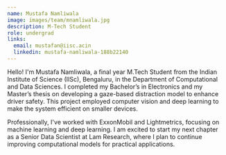 ```yaml
---
name: Mustafa Namliwala
image: images/team/mnamliwala.jpg
description: M-Tech Student
role: undergrad
links:
  email: mustafan@iisc.acin
  linkedin: mustafa-namliwala-188b22140
---
```


Hello! I'm Mustafa Namliwala, a final year M.Tech Student from the Indian Institute of Science (IISc), Bengaluru, in the Department of Computational and Data Sciences. I completed my Bachelor’s in Electronics and my Master’s thesis on developing a gaze-based distraction model to enhance driver safety. This project employed computer vision and deep learning to make the system efficient on smaller devices.

Professionally, I've worked with ExxonMobil and Lightmetrics, focusing on machine learning and deep learning. I am excited to start my next chapter as a Senior Data Scientist at Lam Research, where I plan to continue improving computational models for practical applications.